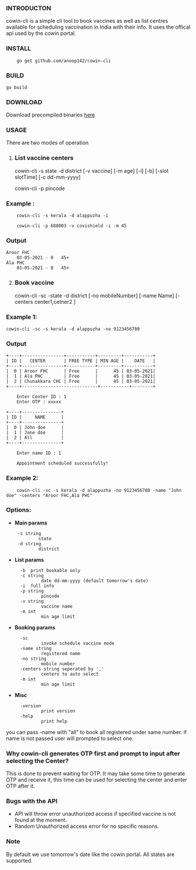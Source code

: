 ### INTRODUCTON
cowin-cli is a simple cli tool to book vaccines as well as list centres available for scheduling vaccination  in India with their info. It uses the offical  api used by the cowin portal.

### INSTALL
        go get github.com/anoop142/cowin-cli


### BUILD

    go build

### DOWNLOAD
Download precompiled binaries [here](https://github.com/anoop142/cowin-cli/releases)


### USAGE

There are two modes of operation

1. ### List vaccine centers

    cowin-cli -s state -d district [-v vaccine] [-m age] [-i] [-b] [-slot slotTime] [-c dd-mm-yyyy]

    cowin-cli -p pincode


### Example :
        
        cowin-cli -s kerala -d alappuzha -i

        cowin-cli -p 688003 -v covishield -i -m 45
### Output
        
    Aroor FHC
        03-05-2021 - 0   45+
    Ala PHC
        03-05-2021 - 0   45+
    
2. ### Book vaccine
 
    
     cowin-cli -sc -state -d district [-no mobileNumber] [-name Name] [-centers center1,cetner2 ]

### Example 1:

    cowin-cli -sc -s kerala -d alappuzha -no 9123456780
### Output
    +----+----------------+-----------+---------+-----------+
    | ID |   CENTER       | FREE TYPE | MIN AGE |    DATE   |
    +----+----------------+-----------+---------+-----------+
    |  0 | Aroor FHC      | Free      |      45 | 03-05-2021|
    |  1 | Ala PHC        | Free      |      45 | 03-05-2021|
    |  2 | Chunakkara CHC | Free      |      45 | 03-05-2021|
    +----+-----------------------------+-----------+--------+

        Enter Center ID : 1
        Enter OTP : xxxxx

    +----+---------------+
    | ID |     NAME      |
    +----+---------------+
    |  0 | John doe      |
    |  1 | Jane doe      |
    |  2 | All           |
    +----+---------------+

        Enter name ID : 1

        Appointment scheduled successfully!

### Example 2:

        cowin-cli -sc -s kerala -d alappuzha -no 9123456780 -name "John doe" -centers "Aroor FHC,Ala PHC"

### Options:
 * **Main params**
        
        -s string
                state
        -d string
                district
   
* **List params**

        -b	print bookable only
        -c string
                date dd-mm-yyyy (default tomorrow's date)
        -i	full info
        -p string
                pincode
        -v string
                vaccine name
        -m int
                min age limit
   
* **Booking params**

        -sc
                invoke schedule vaccine mode
        -name string
                registered name
        -no string
                mobile number
        -centers string seperated by ','
                centers to auto select
        -m int
                min age limit
        
* **Misc**

        -version
                print version
        -help 
                print help

you can pass -name with "all" to book all registered under same number.
if name is not passed user will prompted to select one.

### Why cowin-cli generates  OTP first and prompt to input after selecting the Center?
This is done to prevent waiting for OTP. It  may take some time to generate OTP and receive it, this time can be used for selecting the center and enter OTP after it.

### Bugs with the API
* API will throw error unauthorized access if specified vaccine is not found at the moment.
* Random Unauthorized access error for no specific reasons.

### Note
By default we use tomorrow's date like the cowin portal.
All states are supported.

